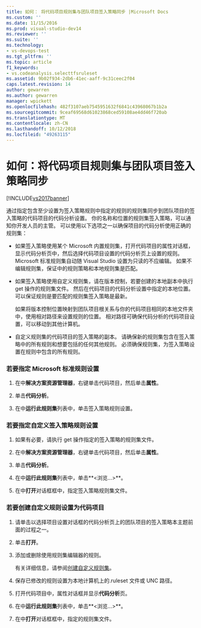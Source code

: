 ```yaml
---
title: 如何： 将代码项目规则集与团队项目签入策略同步 |Microsoft Docs
ms.custom: ''
ms.date: 11/15/2016
ms.prod: visual-studio-dev14
ms.reviewer: ''
ms.suite: ''
ms.technology:
- vs-devops-test
ms.tgt_pltfrm: ''
ms.topic: article
f1_keywords:
- vs.codeanalysis.selecttfsruleset
ms.assetid: 9b02f934-2db6-41ec-aaff-9c31ceec2f04
caps.latest.revision: 14
author: gewarren
ms.author: gewarren
manager: wpickett
ms.openlocfilehash: 482f3107aeb7545951632f6841c43968067b1b2a
ms.sourcegitcommit: 9ceaf69568d61023868ced59108ae4dd46f720ab
ms.translationtype: MT
ms.contentlocale: zh-CN
ms.lasthandoff: 10/12/2018
ms.locfileid: "49263115"
---
```

# <a name="how-to-synchronize-code-project-rule-sets-with-team-project-check-in-policy"></a>如何：将代码项目规则集与团队项目签入策略同步
[!INCLUDE[vs2017banner](../includes/vs2017banner.md)]

通过指定包含至少设置为签入策略规则中指定的规则的规则集同步到团队项目的签入策略的代码项目的代码分析设置。 你的名称和位置的规则集签入策略，可以通知你开发人员的主管。 可以使用以下选项之一以确保项目的代码分析使用正确的规则集：  
  
-   如果签入策略使用某个 Microsoft 内置规则集，打开代码项目的属性对话框，显示代码分析页中，然后选择代码项目设置的代码分析页上设置的规则。 Microsoft 标准规则集自动随 Visual Studio 设置为只读的不应编辑。 如果不编辑规则集，保证中的规则策略和本地规则集是匹配。  
  
-   如果签入策略使用自定义规则集，请在版本控制，若要创建的本地副本中执行 get 操作的规则集文件。 然后在代码项目的代码分析设置中指定的本地位置。 可以保证规则是要匹配的规则集签入策略是最新。  
  
     如果将版本控制位置映射到团队项目根关系与你的代码项目相同的本地文件夹中，使用相对路径来设置规则的位置。 相对路径可确保代码分析的代码项目设置，可以移动到其他计算机。  
  
-   自定义规则集的代码项目的签入策略的副本。 请确保新的规则集包含在签入策略中的所有规则和想要包括的任何其他规则。 必须确保规则集，为签入策略设置在规则中包含的所有规则。  
  
### <a name="to-specify-a-microsoft-standard-rule-set"></a>若要指定 Microsoft 标准规则设置  
  
1.  在中**解决方案资源管理器**，右键单击代码项目，然后单击**属性**。  
  
2.  单击**代码分析**。  
  
3.  在中**运行此规则集**列表中，单击签入策略规则设置。  
  
### <a name="to-specify-a-custom-check-in-policy-rule-set"></a>若要指定自定义签入策略规则设置  
  
1.  如果有必要，请执行 get 操作指定的签入策略的规则集文件。  
  
2.  在中**解决方案资源管理器**，右键单击代码项目，然后单击**属性**。  
  
3.  单击**代码分析**。  
  
4.  在中**运行此规则集**列表中，单击**\<浏览...>**。  
  
5.  在中**打开**对话框框中，指定签入策略规则集文件。  
  
### <a name="to-create-a-custom-rule-set-for-a-code-project"></a>若要创建自定义规则设置为代码项目  
  
1.  请单击以选择项目设置对话框的代码分析页上的团队项目的签入策略本主题前面的过程之一。  
  
2.  单击**打开**。  
  
3.  添加或删除使用规则集编辑器的规则。  
  
     有关详细信息，请参阅[创建自定义规则集](../code-quality/creating-custom-code-analysis-rule-sets.md)。  
  
4.  保存已修改的规则设置为本地计算机上的.ruleset 文件或 UNC 路径。  
  
5.  打开代码项目中，属性对话框并显示**代码分析**页。  
  
6.  在中**运行此规则集**列表中，单击**\<浏览...>**。  
  
7.  在中**打开**对话框框中，指定的规则集文件。



